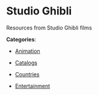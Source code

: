 # Studio Ghibli


Resources from Studio Ghibli films



**Categories**:

- [Animation](https://github.com/apis-list/apis-list#animation)

- [Catalogs](https://github.com/apis-list/apis-list#catalogs)

- [Countries](https://github.com/apis-list/apis-list#countries)

- [Entertainment](https://github.com/apis-list/apis-list#entertainment)



